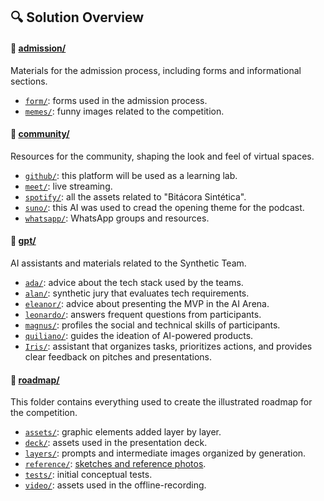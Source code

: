 ## 🔍 Solution Overview

#### 📂 [admission/](admission/)

Materials for the admission process, including forms and informational sections.

- [`form/`](admission/form/): forms used in the admission process.
- [`memes/`](admission/memes/): funny images related to the competition.

#### 📁 [community/](community/)

Resources for the community, shaping the look and feel of virtual spaces.

- [`github/`](community/github/): this platform will be used as a learning lab.
- [`meet/`](community/meet/): live streaming.
- [`spotify/`](community/spotify/): all the assets related to "Bitácora Sintética".
- [`suno/`](community/meet/): this AI was used to cread the opening theme for the podcast.
- [`whatsapp/`](community/whatsapp/): WhatsApp groups and resources.

#### 📁 [gpt/](gpt/)

AI assistants and materials related to the Synthetic Team.

- [`ada/`](gpt/ada/): advice about the tech stack used by the teams.
- [`alan/`](gpt/alan/): synthetic jury that evaluates tech requirements.
- [`eleanor/`](gpt/eleanor/): advice about presenting the MVP in the AI Arena.
- [`leonardo/`](gpt/leonardo/): answers frequent questions from participants.
- [`magnus/`](gpt/magnus/): profiles the social and technical skills of participants.
- [`quiliano/`](gpt/quiliano/): guides the ideation of AI-powered products.
- [`Iris/`](gpt/Iris/): assistant that organizes tasks, prioritizes actions, and provides clear feedback on pitches and presentations.

#### 📁 [roadmap/](roadmap/)

This folder contains everything used to create the illustrated roadmap for the competition.

- [`assets/`](roadmap/assets/): graphic elements added layer by layer.
- [`deck/`](roadmap/deck/): assets used in the presentation deck.
- [`layers/`](roadmap/layers/): prompts and intermediate images organized by generation.
- [`reference/`](roadmap/reference/): [sketches and reference photos](roadmap/reference/photo_whiteboard_step6.jpg).
- [`tests/`](roadmap/tests/): initial conceptual tests.
- [`video/`](roadmap/video/): assets used in the offline-recording.
